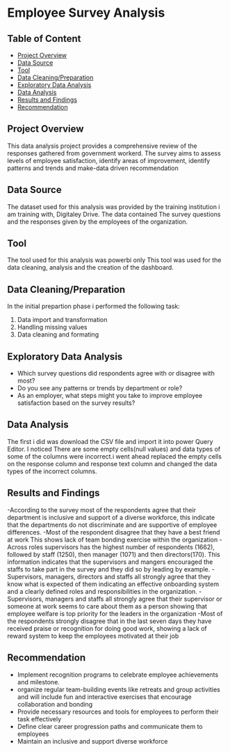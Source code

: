# Employee Survey Analysis

## Table of Content
- [Project Overview](#project-overview)
- [Data Source](#data-source)
- [Tool](#tool)
- [Data Cleaning/Preparation](#data-cleaning-preparation)
- [Exploratory Data Analysis](#exploratory-Data-Analysis)
- [Data Analysis](#data-analysis)
- [Results and Findings](#Results-and-Findings)
- [Recommendation](#recommendation)

## Project Overview

This data analysis project provides a comprehensive review of the responses gathered from government workerd. The survey aims to assess levels of employee satisfaction, identify areas of improvement, identify patterns and trends and make-data driven recommendation

## Data Source

The dataset used for this analysis was provided by the training institution i am training with, Digitaley Drive. The data contained The survey questions and the responses given by the employees of the organization. 

## Tool

The tool used  for this analysis was powerbi only 
This tool was used for the data cleaning, analysis and the creation of the dashboard.

## Data Cleaning/Preparation 

In the initial prepartion phase i performed the following task:
1. Data import and transformation
2. Handling missing values
3. Data cleaning and formating

## Exploratory Data Analysis

- Which survey questions did respondents agree with or disagree with most?
- Do you see any patterns or trends by department or role?
- As an employer, what steps might you take to improve employee satisfaction based on the survey
results?

## Data Analysis

The first i did was download the CSV file and import it into power Query Editor. I noticed There are some empty cells(null values) and data types of some of the columns were incorrect.i went ahead replaced the  empty cells on the response column and response text column and changed the data types of the incorrect columns.

## Results and Findings

-According to the survey most of the  respondents  agree  that their department is inclusive and support of a diverse workforce, this indicate that the departments do not discriminate and are supportive of employee differences.
 -Most of the  respondent disagree that they have a best friend at work This shows lack of team bonding exercise within the organization
-Across roles supervisors has the highest number of respondents (1662), followed by  staff (1250), then manager (1071) and then directors(170). This information indicates that the supervisors and mangers encouraged the staffs to take part in the survey and they did so by leading by example.
-Supervisors, managers, directors and staffs all strongly agree that they know what is expected of them indicating an effective onboarding system and a clearly defined roles and responsibilities in the organization.
-Supervisors, managers and staffs all strongly agree that their supervisor or someone at work seems to care about them as a person showing that employee welfare is top priority for the leaders in the organization
-Most of the respondents strongly disagree that in the last seven days they have received praise or recognition for doing good work, showing a lack of reward system to keep the employees motivated at their job

## Recommendation

- Implement recognition programs to celebrate employee achievements and milestone.
- organize regular team-building events like retreats and group activities and will include fun and interactive exercises that encourage collaboration and bonding
- Provide necessary resources and tools for employees to perform their task effectively
- Define clear career progression paths and communicate them to employees
- Maintain an inclusive and support diverse workforce


